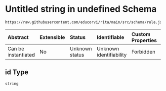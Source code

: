 # Untitled string in undefined Schema

```txt
https://raw.githubusercontent.com/educorvi/rita/main/src/schema/rule.json#/properties/id
```



| Abstract            | Extensible | Status         | Identifiable            | Custom Properties | Additional Properties | Access Restrictions | Defined In                                                      |
| :------------------ | :--------- | :------------- | :---------------------- | :---------------- | :-------------------- | :------------------ | :-------------------------------------------------------------- |
| Can be instantiated | No         | Unknown status | Unknown identifiability | Forbidden         | Allowed               | none                | [rule.json*](../../src/schema/rule.json "open original schema") |

## id Type

`string`
